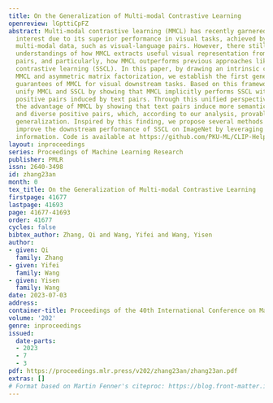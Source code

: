```yaml
---
title: On the Generalization of Multi-modal Contrastive Learning
openreview: lGpttiCpFZ
abstract: Multi-modal contrastive learning (MMCL) has recently garnered considerable
  interest due to its superior performance in visual tasks, achieved by embedding
  multi-modal data, such as visual-language pairs. However, there still lack theoretical
  understandings of how MMCL extracts useful visual representation from multi-modal
  pairs, and particularly, how MMCL outperforms previous approaches like self-supervised
  contrastive learning (SSCL). In this paper, by drawing an intrinsic connection between
  MMCL and asymmetric matrix factorization, we establish the first generalization
  guarantees of MMCL for visual downstream tasks. Based on this framework, we further
  unify MMCL and SSCL by showing that MMCL implicitly performs SSCL with (pseudo)
  positive pairs induced by text pairs. Through this unified perspective, we characterize
  the advantage of MMCL by showing that text pairs induce more semantically consistent
  and diverse positive pairs, which, according to our analysis, provably benefit downstream
  generalization. Inspired by this finding, we propose several methods to significantly
  improve the downstream performance of SSCL on ImageNet by leveraging multi-modal
  information. Code is available at https://github.com/PKU-ML/CLIP-Help-SimCLR.
layout: inproceedings
series: Proceedings of Machine Learning Research
publisher: PMLR
issn: 2640-3498
id: zhang23an
month: 0
tex_title: On the Generalization of Multi-modal Contrastive Learning
firstpage: 41677
lastpage: 41693
page: 41677-41693
order: 41677
cycles: false
bibtex_author: Zhang, Qi and Wang, Yifei and Wang, Yisen
author:
- given: Qi
  family: Zhang
- given: Yifei
  family: Wang
- given: Yisen
  family: Wang
date: 2023-07-03
address: 
container-title: Proceedings of the 40th International Conference on Machine Learning
volume: '202'
genre: inproceedings
issued:
  date-parts:
  - 2023
  - 7
  - 3
pdf: https://proceedings.mlr.press/v202/zhang23an/zhang23an.pdf
extras: []
# Format based on Martin Fenner's citeproc: https://blog.front-matter.io/posts/citeproc-yaml-for-bibliographies/
---
```

